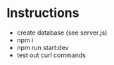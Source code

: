 # Instructions

- create database (see server.js)
- npm i
- npm run start:dev
- test out curl commands